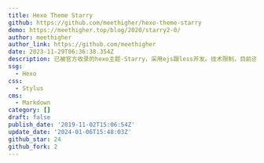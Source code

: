 ```yaml
---
title: Hexo Theme Starry
github: https://github.com/meethigher/hexo-theme-starry
demo: https://meethigher.top/blog/2020/starry2-0/
author: meethigher
author_link: https://github.com/meethigher
date: 2023-11-29T06:36:38.354Z
description: 已被官方收录的hexo主题-Starry，采用ejs跟less开发。技术限制，目前还有很多优化未实现，学习ing。基于很多大佬开源的插件，感谢！
ssg:
  - Hexo
css:
  - Stylus
cms:
  - Markdown
category: []
draft: false
publish_date: '2019-11-02T15:06:54Z'
update_date: '2024-01-06T15:48:03Z'
github_star: 24
github_fork: 2
---
```

